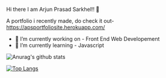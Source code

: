  Hi there I am Arjun Prasad Sarkhel!! 👋

A portfolio i recently made, do check it out- https://apsportfoliosite.herokuapp.com/ 

- 🔭 I’m currently working on - Front End Web Developement
- 🌱 I’m currently learning - Javascript




![Anurag's github stats](https://github-readme-stats.vercel.app/api?username=ArjunPrasadSarkhel&show_icons=true&theme=gruvbox)

[![Top Langs](https://github-readme-stats.vercel.app/api/top-langs/?username=ArjunPrasadSarkhel)](https://github.com/anuraghazra/github-readme-stats)
